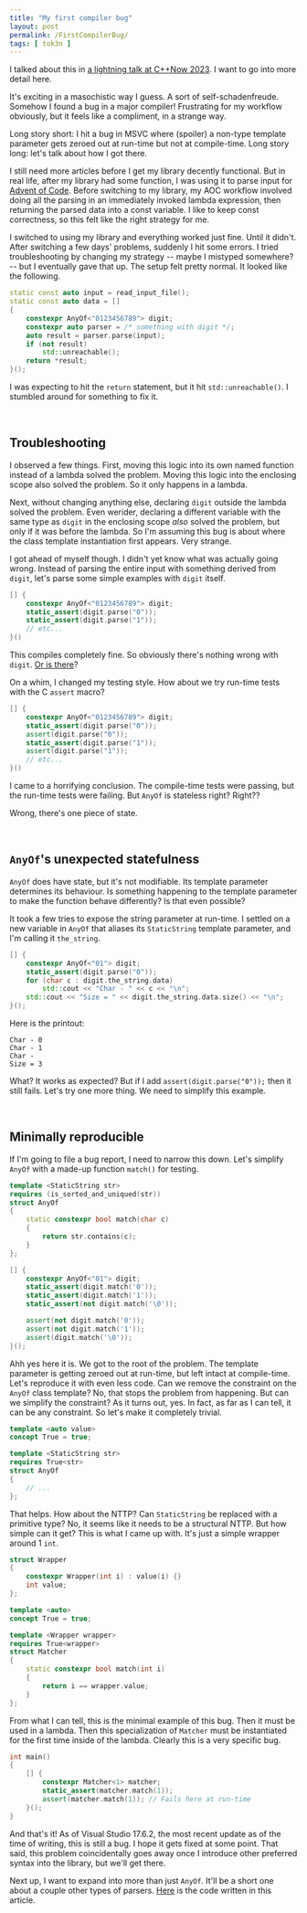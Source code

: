 ```yaml
---
title: "My first compiler bug"
layout: post
permalink: /FirstCompilerBug/
tags: [ tok3n ]
---
```


I talked about this in [a lightning talk at C++Now 2023](https://youtu.be/qnWYUsXvbVg). I want to go into more detail here.

It's exciting in a masochistic way I guess. A sort of self-schadenfreude. Somehow I found a bug in a major compiler! Frustrating for my workflow obviously, but it feels like a compliment, in a strange way.

Long story short: I hit a bug in MSVC where (spoiler) a non-type template parameter gets zeroed out at run-time but not at compile-time. Long story long: let's talk about how I got there.

<!--more-->

I still need more articles before I get my library decently functional. But in real life, after my library had some function, I was using it to parse input for [Advent of Code](https://adventofcode.com/). Before switching to my library, my AOC workflow involved doing all the parsing in an immediately invoked lambda expression, then returning the parsed data into a const variable. I like to keep const correctness, so this felt like the right strategy for me.

I switched to using my library and everything worked just fine. Until it didn't. After switching a few days' problems, suddenly I hit some errors. I tried troubleshooting by changing my strategy -- maybe I mistyped somewhere? -- but I eventually gave that up. The setup felt pretty normal. It looked like the following.

```cpp
static const auto input = read_input_file();
static const auto data = []
{
    constexpr AnyOf<"0123456789"> digit;
    constexpr auto parser = /* something with digit */;
    auto result = parser.parse(input);
    if (not result)
        std::unreachable();
    return *result;
}();
```

I was expecting to hit the `return` statement, but it hit `std::unreachable()`. I stumbled around for something to fix it.

<br>

## Troubleshooting

I observed a few things. First, moving this logic into its own named function instead of a lambda solved the problem. Moving this logic into the enclosing scope also solved the problem. So it only happens in a lambda.

Next, without changing anything else, declaring `digit` outside the lambda solved the problem. Even werider, declaring a different variable with the same type as `digit` in the enclosing scope *also* solved the problem, but only if it was before the lambda. So I'm assuming this bug is about where the class template instantiation first appears. Very strange.

I got ahead of myself though. I didn't yet know what was actually going wrong. Instead of parsing the entire input with something derived from `digit`, let's parse some simple examples with `digit` itself.

```cpp
[] {
    constexpr AnyOf<"0123456789"> digit;
    static_assert(digit.parse("0"));
    static_assert(digit.parse("1"));
    // etc...
}()
```

This compiles completely fine. So obviously there's nothing wrong with `digit`. [Or is there](https://www.google.com/search?q=jake+chudnow+moon+men)?

On a whim, I changed my testing style. How about we try run-time tests with the C `assert` macro?

```cpp
[] {
    constexpr AnyOf<"0123456789"> digit;
    static_assert(digit.parse("0"));
    assert(digit.parse("0"));
    static_assert(digit.parse("1"));
    assert(digit.parse("1"));
    // etc...
}()
```

I came to a horrifying conclusion. The compile-time tests were passing, but the run-time tests were failing. But `AnyOf` is stateless right? Right??

Wrong, there's one piece of state.

<br>

## `AnyOf`'s unexpected statefulness

`AnyOf` does have state, but it's not modifiable. Its template parameter determines its behaviour. Is something happening to the template parameter to make the function behave differently? Is that even possible?

It took a few tries to expose the string parameter at run-time. I settled on a new variable in `AnyOf` that aliases its `StaticString` template parameter, and I'm calling it `the_string`.

```cpp
[] {
    constexpr AnyOf<"01"> digit;
    static_assert(digit.parse("0"));
    for (char c : digit.the_string.data)
        std::cout << "Char - " << c << "\n";
    std::cout << "Size = " << digit.the_string.data.size() << "\n";
}();
```

Here is the printout:

```
Char - 0
Char - 1
Char -
Size = 3
```

What? It works as expected? But if I add `assert(digit.parse("0"));` then it still fails. Let's try one more thing. We need to simplify this example.

<br>

## Minimally reproducible

If I'm going to file a bug report, I need to narrow this down. Let's simplify `AnyOf` with a made-up function `match()` for testing.

```cpp
template <StaticString str>
requires (is_sorted_and_uniqued(str))
struct AnyOf
{
	static constexpr bool match(char c)
	{
		return str.contains(c);
	}
};

[] {
	constexpr AnyOf<"01"> digit;
	static_assert(digit.match('0'));
	static_assert(digit.match('1'));
	static_assert(not digit.match('\0'));

	assert(not digit.match('0'));
	assert(not digit.match('1'));
	assert(digit.match('\0'));
}();
```

Ahh yes here it is. We got to the root of the problem. The template parameter is getting zeroed out at run-time, but left intact at compile-time. Let's reproduce it with even less code. Can we remove the constraint on the `AnyOf` class template? No, that stops the problem from happening. But can we simplify the constraint? As it turns out, yes. In fact, as far as I can tell, it can be any constraint. So let's make it completely trivial.

```cpp
template <auto value>
concept True = true;

template <StaticString str>
requires True<str>
struct AnyOf
{
    // ...
};
```

That helps. How about the NTTP? Can `StaticString` be replaced with a primitive type? No, it seems like it needs to be a structural NTTP. But how simple can it get? This is what I came up with. It's just a simple wrapper around 1 `int`.

```cpp
struct Wrapper
{
	constexpr Wrapper(int i) : value(i) {}
	int value;
};

template <auto>
concept True = true;

template <Wrapper wrapper>
requires True<wrapper>
struct Matcher
{
    static constexpr bool match(int i)
    {
        return i == wrapper.value;
    }
};
```

From what I can tell, this is the minimal example of this bug. Then it must be used in a lambda. Then this specialization of `Matcher` must be instantiated for the first time inside of the lambda. Clearly this is a very specific bug. 

```cpp
int main()
{
    [] {
		constexpr Matcher<1> matcher;
		static_assert(matcher.match(1));
		assert(matcher.match(1)); // Fails here at run-time
	}();
}
```

And that's it! As of Visual Studio 17.6.2, the most recent update as of the time of writing, this is still a bug. I hope it gets fixed at some point. That said, this problem coincidentally goes away once I introduce other preferred syntax into the library, but we'll get there.

Next up, I want to expand into more than just `AnyOf`. It'll be a short one about a couple other types of parsers. [Here](https://github.com/k3DW/blog/tree/main/assets/posts/tok3n/02-FirstCompilerBug) is the code written in this article.
